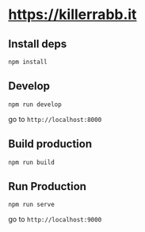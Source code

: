 # https://killerrabb.it

## Install deps

`npm install`

## Develop

`npm run develop`

go to `http://localhost:8000`

## Build production

`npm run build`

## Run Production

`npm run serve`

go to `http://localhost:9000`